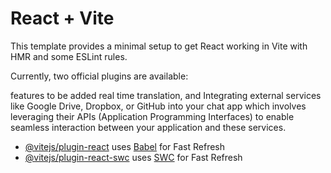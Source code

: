 # React + Vite

This template provides a minimal setup to get React working in Vite with HMR and some ESLint rules.

Currently, two official plugins are available:

features to be added real time translation, and Integrating external services like Google Drive, Dropbox, or GitHub into your chat app which involves leveraging their APIs (Application Programming Interfaces) to enable seamless interaction between your application and these services.

- [@vitejs/plugin-react](https://github.com/vitejs/vite-plugin-react/blob/main/packages/plugin-react/README.md) uses [Babel](https://babeljs.io/) for Fast Refresh
- [@vitejs/plugin-react-swc](https://github.com/vitejs/vite-plugin-react-swc) uses [SWC](https://swc.rs/) for Fast Refresh
